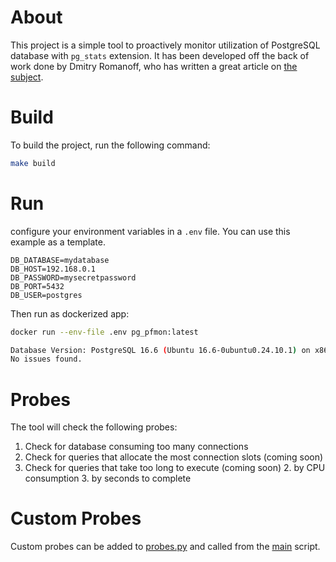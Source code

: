 # About
This project is a simple tool to proactively monitor utilization of PostgreSQL database with `pg_stats` extension.
It has been developed off the back of work done by Dmitry Romanoff, who has written a great article on [the subject](
https://medium.com/@dmitry.romanoff/proactive-postgresql-database-s-performance-scanner-9f1cad5c2c0f).

# Build
To build the project, run the following command:
```bash 
make build
```

# Run
configure your environment variables in a `.env` file. You can use this example as a template.
```
DB_DATABASE=mydatabase
DB_HOST=192.168.0.1
DB_PASSWORD=mysecretpassword
DB_PORT=5432
DB_USER=postgres
```

Then run as dockerized app:
```bash
docker run --env-file .env pg_pfmon:latest

Database Version: PostgreSQL 16.6 (Ubuntu 16.6-0ubuntu0.24.10.1) on x86_64-pc-linux-gnu, compiled by gcc (Ubuntu 14.2.0-4ubuntu2) 14.2.0, 64-bit
No issues found.
```

# Probes
The tool will check the following probes:
  1. Check for database consuming too many connections
  2. Check for queries that allocate the most connection slots (coming soon)
  1. Check for queries that take too long to execute (coming soon)
     2. by CPU consumption
     3. by seconds to complete

# Custom Probes
Custom probes can be added to [probes.py](./pg_pfmon/probes.py) and called from the [main](./pg_pfmon/main.py) script.
